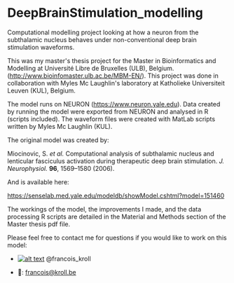 # DeepBrainStimulation_modelling

Computational modelling project looking at how a neuron from the subthalamic nucleus behaves under non-conventional deep brain stimulation waveforms. 

This was my master's thesis project for the Master in Bioinformatics and Modelling at Université Libre de Bruxelles (ULB), Belgium. (http://www.bioinfomaster.ulb.ac.be/MBM-EN/). This project was done in collaboration with Myles Mc Laughlin's laboratory at Katholieke Universiteit Leuven (KUL), Belgium.

The model runs on NEURON (https://www.neuron.yale.edu). Data created by running the model were exported from NEURON and analysed in R (scripts included). The waveform files were created with MatLab scripts written by Myles Mc Laughlin (KUL).

The original model was created by:

Miocinovic, S. _et al._ Computational analysis of subthalamic nucleus and lenticular fasciculus activation during therapeutic deep brain stimulation. _J. Neurophysiol._ **96**, 1569–1580 (2006).

And is available here:

https://senselab.med.yale.edu/modeldb/showModel.cshtml?model=151460

The workings of the model, the improvements I made, and the data processing R scripts are detailed in the Material and Methods section of the Master thesis pdf file.

Please feel free to contact me for questions if you would like to work on this model:

* [![alt text][1.1]][1] @francois_kroll

* :email:: francois@kroll.be

<!-- icons with padding -->
[1.1]: http://i.imgur.com/tXSoThF.png (twitter icon with padding)

<!-- icons without padding -->
[1.2]: http://i.imgur.com/wWzX9uB.png (twitter icon without padding)

<!-- links to your social media accounts -->
[1]: https://twitter.com/francois_kroll
